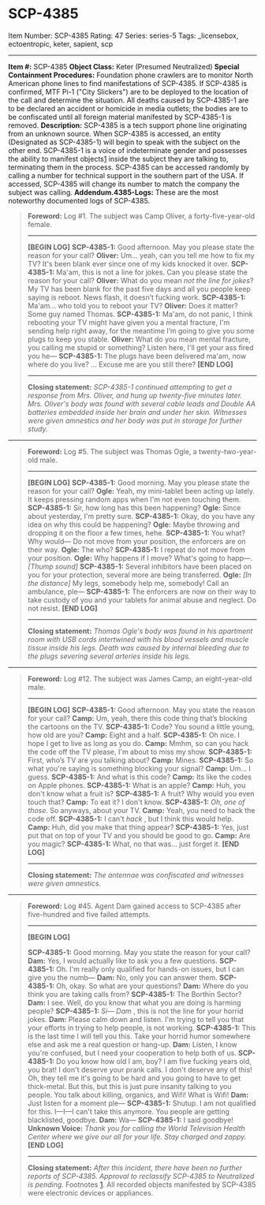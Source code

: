 # SCP-4385
Item Number: SCP-4385
Rating: 47
Series: series-5
Tags: _licensebox, ectoentropic, keter, sapient, scp

---

**Item #:** SCP-4385
**Object Class:** Keter (Presumed Neutralized)
**Special Containment Procedures:** Foundation phone crawlers are to monitor North American phone lines to find manifestations of SCP-4385. If SCP-4385 is confirmed, MTF Pi-1 ("City Slickers") are to be deployed to the location of the call and determine the situation.
All deaths caused by SCP-4385-1 are to be declared an accident or homicide in media outlets; the bodies are to be confiscated until all foreign material manifested by SCP-4385-1 is removed.
**Description:** SCP-4385 is a tech support phone line originating from an unknown source. When SCP-4385 is accessed, an entity (Designated as SCP-4385-1) will begin to speak with the subject on the other end. SCP-4385-1 is a voice of indeterminate gender and possesses the ability to manifest objects[1](javascript:;) inside the subject they are talking to, terminating them in the process.
SCP-4385 can be accessed randomly by calling a number for technical support in the southern part of the USA. If accessed, SCP-4385 will change its number to match the company the subject was calling.
**Addendum.4385-Logs:** These are the most noteworthy documented logs of SCP-4385.
> **Foreword:** Log #1. The subject was Camp Oliver, a forty-five-year-old female.
> * * *
> **[BEGIN LOG]**
> **SCP-4385-1:** Good afternoon. May you please state the reason for your call?
> **Oliver:** Um… yeah, can you tell me how to fix my TV? It's been blank ever since one of my kids knocked it over.
> **SCP-4385-1:** Ma'am, this is not a line for jokes. Can you please state the reason for your call?
> **Oliver:** What do you mean _not the line for jokes_? My TV has been blank for the past five days and all you people keep saying is reboot. News flash, it doesn’t fucking work.
> **SCP-4385-1:** Ma'am… who told you to reboot your TV?
> **Oliver:** Does it matter? Some guy named Thomas.
> **SCP-4385-1:** Ma'am, do not panic, I think rebooting your TV might have given you a mental fracture, I'm sending help right away, for the meantime I’m going to give you some plugs to keep you stable.
> **Oliver:** What do you mean mental fracture, you calling me stupid or something? Listen here, I'll get your ass fired you he—
> **SCP-4385-1:** The plugs have been delivered ma'am, now where do you live? … Excuse me are you still there?
> **[END LOG]**
> * * *
> **Closing statement:** _SCP-4385-1 continued attempting to get a response from Mrs. Oliver, and hung up twenty-five minutes later. Mrs. Oliver's body was found with several cable leads and Double AA batteries embedded inside her brain and under her skin. Witnesses were given amnestics and her body was put in storage for further study._
* * *
> **Foreword:** Log #5. The subject was Thomas Ogle, a twenty-two-year-old male.
> * * *
> **[BEGIN LOG]**
> **SCP-4385-1:** Good morning. May you please state the reason for your call?
> **Ogle:** Yeah, my mini-tablet been acting up lately. It keeps pressing random apps when I'm not even touching them.
> **SCP-4385-1:** Sir, how long has this been happening?
> **Ogle:** Since about yesterday, I'm pretty sure.
> **SCP-4385-1:** Okay, do you have any idea on why this could be happening?
> **Ogle:** Maybe throwing and dropping it on the floor a few times, hehe.
> **SCP-4385-1:** You what? Why would— Do not move from your position, the enforcers are on their way.
> **Ogle:** The who?
> **SCP-4385-1:** I repeat do not move from your position.
> **Ogle:** Why happens if I move? What's going to happ—. _[Thump sound]_
> **SCP-4385-1:** Several inhibitors have been placed on you for your protection, several more are being transferred.
> **Ogle:** _[In the distance]_ My legs, somebody help me, somebody! Call an ambulance, ple—
> **SCP-4385-1:** The enforcers are now on their way to take custody of you and your tablets for animal abuse and neglect. Do not resist.
> **[END LOG]**
> * * *
> **Closing statement:** _Thomas Ogle's body was found in his apartment room with USB cords intertwined with his blood vessels and muscle tissue inside his legs. Death was caused by internal bleeding due to the plugs severing several arteries inside his legs._
* * *
> **Foreword:** Log #12. The subject was James Camp, an eight-year-old male.
> * * *
> **[BEGIN LOG]**
> **SCP-4385-1:** Good afternoon. May you state the reason for your call?
> **Camp:** Um, yeah, there this code thing that’s blocking the cartoons on the TV.
> **SCP-4385-1:** Code? You sound a little young, how old are you?
> **Camp:** Eight and a half.
> **SCP-4385-1:** Oh nice. I hope I get to live as long as you do.
> **Camp:** Mmhm, so can you hack the code off the TV please, I'm about to miss my show.
> **SCP-4385-1:** First, who’s TV are you talking about?
> **Camp:** Mines.
> **SCP-4385-1:** So what you're saying is something blocking your signal?
> **Camp:** Um… I guess.
> **SCP-4385-1:** And what is this code?
> **Camp:** Its like the codes on Apple phones.
> **SCP-4385-1:** What is an apple?
> **Camp:** Huh, you don't know what a fruit is?
> **SCP-4385-1:** A fruit? Why would you even touch that?
> **Camp:** To eat it? I don't know.
> **SCP-4385-1:** _Oh, one of those._ So anyways, about your TV.
> **Camp:** Yeah, you need to hack the code off.
> **SCP-4385-1:** I can't _hack_ , but I think this would help.
> **Camp:** Huh, did you make that thing appear?
> **SCP-4385-1:** Yes, just put that on top of your TV and you should be good to go.
> **Camp:** Are you magic?
> **SCP-4385-1:** What, no that was… just forget it.
> **[END LOG]**
> * * *
> **Closing statement:** _The antennae was confiscated and witnesses were given amnestics._
* * *
> **Foreword:** Log #45. Agent Dam gained access to SCP-4385 after five-hundred and five failed attempts.
> * * *
> **[BEGIN LOG]**  
>    
>  **SCP-4385-1:** Good morning. May you state the reason for your call?
> **Dam:** Yes, I would actually like to ask you a few questions.
> **SCP-4385-1:** Oh. I'm really only qualified for hands-on issues, but I can give you the numb—
> **Dam:** No, only you can answer them.
> **SCP-4385-1:** Oh, okay. So what are your questions?
> **Dam:** Where do you think you are taking calls from?
> **SCP-4385-1:** The Borthin Sector?
> **Dam:** I see. Well, do you know that what you are doing is harming people?
> **SCP-4385-1:** _Si— Dam_ , this is not the line for your horrid jokes.
> **Dam:** Please calm down and listen. I'm trying to tell you that your efforts in trying to help people, is not working.
> **SCP-4385-1:** This is the last time I will tell you this. Take your horrid humor somewhere else and ask me a real question or hang-up.
> **Dam:** Listen, I know you're confused, but I need your cooperation to help both of us.
> **SCP-4385-1:** Do you know how old I am, boy? I am five fucking years old, you brat! I don't deserve your prank calls. I don't deserve any of this! Oh, they tell me it's going to be hard and you going to have to get thick-metal. But this, but this is just pure insanity talking to you people. You talk about killing, organics, and Wifi! What is Wifi!
> **Dam:** Just listen for a moment ple—
> **SCP-4385-1:** Shutup. I am not qualified for this. I—I—I can't take this anymore. You people are getting blacklisted, goodbye.
> **Dam:** Wa—
> **SCP-4385-1:** I said goodbye!
> **Unknown Voice:** _Thank you for calling the World Television Health Center where we give our all for your life. Stay charged and zappy._
> **[END LOG]**
> * * *
> **Closing statement:** _After this incident, there have been no further reports of SCP-4385. Approval to reclassify SCP-4385 to Neutralized is pending._
Footnotes
[1](javascript:;). All recorded objects manifested by SCP-4385 were electronic devices or appliances.